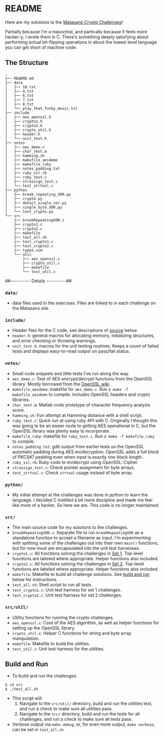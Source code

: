 # README #

Here are my solutions to the [Matasano Crypto Challenges](https://cryptopals.com)!

Partially because I'm a masochist, and partically because it feels more
hacker-y, I wrote them in C. There's something deeply satisfying about
performing actual bit-flipping operations in about the lowest level language
you can get short of machine code.

## The Structure ##

```
.
├── README.md
├── data
│   ├── 10.txt
│   ├── 4.txt
│   ├── 6.txt
│   ├── 7.txt
│   ├── 8.txt
│   └── play_that_funky_music.txt
├── include
│   ├── aes_openssl.h
│   ├── crypto1.h
│   ├── crypto2.h
│   ├── crypto_util.h
│   ├── header.h
│   └── unit_test.h
├── notes
│   ├── aes_demo.c
│   ├── char_test.m
│   ├── hamming.sh
│   ├── makefile_aesdemo
│   ├── makefile_ruby
│   ├── notes_padding.txt
│   ├── ruby_ssl.rb
│   ├── ruby_test.c
│   ├── strassign_test.c
│   └── test_strtoul.c
├── python
│   ├── break_repeating_XOR.py
│   ├── crypto.py
│   ├── detect_single_xor.py
│   ├── single_byte_XOR.py
│   └── test_crypto.py
└── src
    ├── breakRepeatingXOR.c
    ├── crypto1.c
    ├── crypto2.c
    ├── makefile
    ├── test_all.sh
    ├── test_crypto1.c
    ├── test_crypto2.c
    ├── types.vim
    └── util
        ├── aes_openssl.c
        ├── crypto_util.c
        ├── makefile
        └── test_util.c
```

##---------- Details ----------##
### `data/`
  * data files used in the exercises. Files are linked to in each challenge on
    the Matasano site.

### `include/`
  * Header files for the C code, see descriptions of [source](#src/) below.
  * `header.h`: general macros for allocating memory, initializing structures,
    and error checking or throwing warnings.
  * `unit_test.h`: macros for the unit testing routines. Keeps a count of failed
    tests and displays easy-to-read output on pass/fail status.

### `notes/`
  * Small code snippets and little tests I've run along the way.
  * `aes_demo.c`: Test of AES encrypt/decrypt functions from the OpenSSL
    library. Mostly borrowed from the [OpenSSL wiki](https://wiki.openssl.org/index.php/EVP_Symmetric_Encryption_and_Decryption).
  * `makefile_aesdemo`: makefile for `aes_demo.c`. Run `$ make -f makefile_aesdemo` 
    to compile. Includes OpenSSL headers and crypto libraries.
  * `char_test.m`: Matlab code prototype of character frequency analysis score.
  * `hamming.sh`: Fun attempt at Hamming distance with a shell script.
  * `ruby_test.c`: Quick run at using ruby API with C. Originally I thought this
    was going to be an easier route to getting AES operational in C, but the
    OpenSSL library was plenty easy to incorporate.
  * `makefile_ruby`: makefile for `ruby_test.c`. Run `$ make -f makefile_ruby` 
    to compile.
  * `notes_padding.txt`: gdb output from earlier tests on the OpenSSL automatic
    padding during AES en/decryption. OpenSSL adds a full block of PKCS#7
    padding even when input is exactly one block length.
  * `ruby_ssl.rb`: Ruby code to en/decrypt using OpenSSL::Cipher.
  * `strassign_test.c`: Check pointer assignment for byte arrays.
  * `test_strtoul.c`: Check `strtoul` usage instead of byte array.

### `python/`
  * My initial attempt at the challenges was done in python to learn the
    language. I decided C instilled a bit more discipline and made me feel like
    more of a hacker. So here we are. This code is no longer maintained.

### `src/`
  * The main source code for my solutions to the challenges.
  * `breakRepeatingXOR.c`: Separate file to run `breakRepeatingXOR` as
    a standalone function to accept a filename as input. I'm experimenting with
    splitting some of the challenges out into their own `main()` functions, but
    for now most are encapsulated into the unit test harnesses.
  * `crypto1.c`: All functions solving the challenges in [Set 1](https://cryptopals.com/sets/1).
    Top-level functions are labeled where appropriate. Helper functions also
    included.
  * `crypto2.c`: All functions solving the challenges in [Set 2](https://cryptopals.com/sets/2).
    Top-level functions are labeled where appropriate. Helper functions also
    included.
  * `makefile`: Makefile to build all challenge solutions. See [build and run](#build-and-run)
    below for instructions.
  * `test_all.sh`: Shell script to run all tests.
  * `test_crypto1.c`: Unit test harness for set 1 challenges.
  * `test_crypto2.c`: Unit test harness for set 2 challenges.

### `src/util/`
  * Utility functions for running the crypto challenges.
  * `aes_openssl.c`: Core of the AES algorithm, as well as helper functions for
    setting up the OpenSSL library.
  * `crypto_util.c`: Helper C functions for string and byte array manipulation.
  * `makefile`: Makefile to build the utilities.
  * `test_util.c`: Unit test harness for the utilities.

## Build and Run ##
  * To build and run the challenges:

```shell
$ cd src
$ ./test_all.sh
```

  * This script will:
    1. Navigate to the `src/util/` directory, build and run the utilities test,
       and run a check to make sure all utilities pass.
    2. Navigate to the `src/` directory, build and run the tests for all
       challenges, and run a check to make sure all tests pass.
  * Verbose output via `make debug`, or, for even more output, `make verbose`, can be set in `test_all.sh`.
